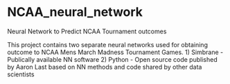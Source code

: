 # NCAA_neural_network
Neural Network to Predict NCAA Tournament outcomes

This project contains two separate neural networks used for obtaining outcome to NCAA Mens March Madness Tournament Games.
    1) Simbrane - Publically available NN software
    2) Python - Open source code published by Aaron Last based on NN methods and code shared by other data scientists 









